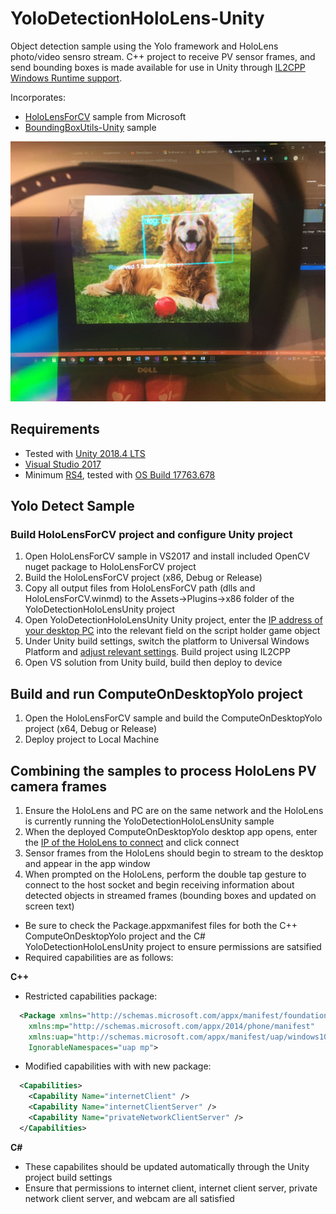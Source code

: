 # YoloDetectionHoloLens-Unity
Object detection sample using the Yolo framework and HoloLens photo/video sensro stream. C++ project to receive PV sensor frames, and send bounding boxes is made available for use in Unity through [IL2CPP Windows Runtime support](https://docs.unity3d.com/2018.4/Documentation/Manual/IL2CPP-WindowsRuntimeSupport.html). 

Incorporates:
- [HoloLensForCV](https://github.com/microsoft/HoloLensForCV) sample from Microsoft 
- [BoundingBoxUtils-Unity](https://github.com/doughtmw/BoundingBoxUtils-Unity) sample

![Yolo detection sample](https://github.com/doughtmw/YoloDetectionHoloLens-Unity/blob/master/Yolo-Detection-Example.jpg)

## Requirements
- Tested with [Unity 2018.4 LTS](https://unity3d.com/unity/qa/lts-releases
)
- [Visual Studio 2017](https://visualstudio.microsoft.com/downloads/)
- Minimum [RS4](https://docs.microsoft.com/en-us/windows/mixed-reality/release-notes-april-2018), tested with [OS Build 17763.678](https://support.microsoft.com/en-ca/help/4511553/windows-10-update-kb4511553)

## Yolo Detect Sample
### Build HoloLensForCV project and configure Unity project
1. Open HoloLensForCV sample in VS2017 and install included OpenCV nuget package to HoloLensForCV project
2. Build the HoloLensForCV project (x86, Debug or Release) 
3. Copy all output files from HoloLensForCV path (dlls and HoloLensForCV.winmd) to the Assets->Plugins->x86 folder of the YoloDetectionHoloLensUnity project
4. Open YoloDetectionHoloLensUnity Unity project, enter the [IP address of your desktop PC](https://support.microsoft.com/en-ca/help/4026518/windows-10-find-your-ip-address) into the relevant field on the script holder game object
5. Under Unity build settings, switch the platform to Universal Windows Platform and [adjust relevant settings](https://blogs.msdn.microsoft.com/appconsult/2018/11/08/how-to-debug-unity-projects-with-il2cpp-backends-on-the-hololens/). Build project using IL2CPP
6. Open VS solution from Unity build, build then deploy to device

## Build and run ComputeOnDesktopYolo project
1. Open the HoloLensForCV sample and build the ComputeOnDesktopYolo project (x64, Debug or Release) 
2. Deploy project to Local Machine

## Combining the samples to process HoloLens PV camera frames
1. Ensure the HoloLens and PC are on the same network and the HoloLens is currently running the YoloDetectionHoloLensUnity sample
2. When the deployed ComputeOnDesktopYolo desktop app opens, enter the [IP of the HoloLens to connect](https://docs.microsoft.com/en-us/windows/mixed-reality/using-the-windows-device-portal) and click connect
5. Sensor frames from the HoloLens should begin to stream to the desktop and appear in the app window
6. When prompted on the HoloLens, perform the double tap gesture to connect to the host socket and begin receiving information about detected objects in streamed frames (bounding boxes and updated on screen text)

- Be sure to check the Package.appxmanifest files for both the C++ ComputeOnDesktopYolo project and the C# YoloDetectionHoloLensUnity project to ensure permissions are satsified
- Required capabilities are as follows:

**C++**
- Restricted capabilities package:
```xml
  <Package xmlns="http://schemas.microsoft.com/appx/manifest/foundation/windows10" 
    xmlns:mp="http://schemas.microsoft.com/appx/2014/phone/manifest" 
    xmlns:uap="http://schemas.microsoft.com/appx/manifest/uap/windows10" 
    IgnorableNamespaces="uap mp">
```
- Modified capabilities with with new package:
``` xml
  <Capabilities>
    <Capability Name="internetClient" />
    <Capability Name="internetClientServer" />
    <Capability Name="privateNetworkClientServer" />
  </Capabilities>
```

**C#**
- These capabilites should be updated automatically through the Unity project build settings
- Ensure that permissions to internet client, internet client server, private network client server, and webcam are all satisfied
